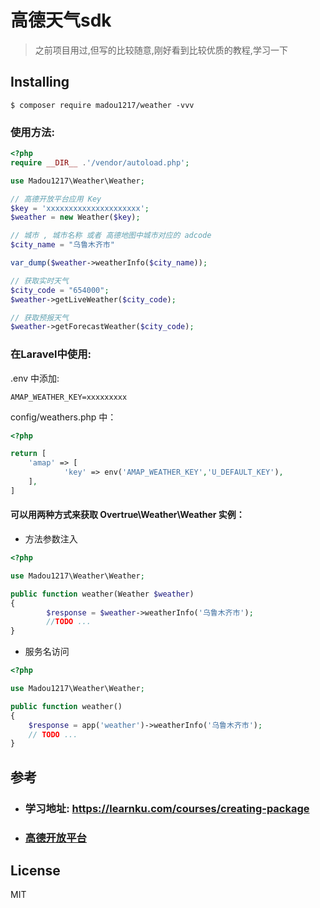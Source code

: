# 高德天气sdk
> 之前项目用过,但写的比较随意,刚好看到比较优质的教程,学习一下

## Installing

```shell
$ composer require madou1217/weather -vvv
``` 

### 使用方法:

```php 
<?php
require __DIR__ .'/vendor/autoload.php';

use Madou1217\Weather\Weather;

// 高德开放平台应用 Key 
$key = 'xxxxxxxxxxxxxxxxxxxxx';
$weather = new Weather($key);

// 城市 , 城市名称 或者 高德地图中城市对应的 adcode
$city_name = "乌鲁木齐市"

var_dump($weather->weatherInfo($city_name));

// 获取实时天气 
$city_code = "654000";
$weather->getLiveWeather($city_code);

// 获取预报天气
$weather->getForecastWeather($city_code);

```

### 在Laravel中使用:

.env 中添加:

```
AMAP_WEATHER_KEY=xxxxxxxxx
```

config/weathers.php 中：

``` php
<?php 

return [
    'amap' => [
            'key' => env('AMAP_WEATHER_KEY','U_DEFAULT_KEY'),
    ],
]
```

#### 可以用两种方式来获取 Overtrue\Weather\Weather 实例：

- 方法参数注入

```php
<?php 

use Madou1217\Weather\Weather;

public function weather(Weather $weather) 
{
        $response = $weather->weatherInfo('乌鲁木齐市');
        //TODO ...
}
```

- 服务名访问

```php
<?php 

use Madou1217\Weather\Weather;

public function weather() 
{
    $response = app('weather')->weatherInfo('乌鲁木齐市');
    // TODO ...
}
```


##  参考
- ### 学习地址: https://learnku.com/courses/creating-package
- ### [高德开放平台](https://lbs.amap.com/api/webservice/guide/api/weatherinfo)


## License

MIT